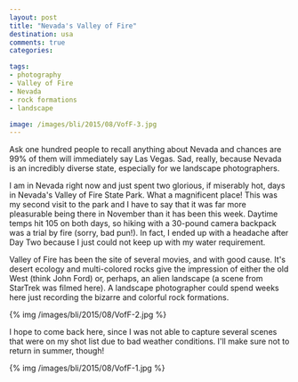 ```yaml
---
layout: post
title: "Nevada's Valley of Fire"
destination: usa
comments: true
categories:

tags:
- photography
- Valley of Fire
- Nevada
- rock formations
- landscape

image: /images/bli/2015/08/VofF-3.jpg
---
```


Ask one hundred people to recall anything about Nevada and chances are 99% of them will immediately say Las Vegas. Sad, really, because Nevada is an incredibly diverse state, especially for we landscape photographers. 

<!--more-->

I am in Nevada right now and just spent two glorious, if miserably hot, days in Nevada's Valley of Fire State Park. What a magnificent place! This was my second visit to the park and I have to say that it was far more pleasurable being there in November than it has been this week. Daytime temps hit 105 on both days, so hiking with a 30-pound camera backpack was a trial by fire (sorry, bad pun!). In fact, I ended up with a headache after Day Two because I just could not keep up with my water requirement. 

Valley of Fire has been the site of several movies, and with good cause. It's desert ecology and multi-colored rocks give the impression of either the old West (think John Ford) or, perhaps, an alien landscape (a scene from StarTrek was filmed here). A landscape photographer could spend weeks here just recording the bizarre and colorful rock formations. 

{% img /images/bli/2015/08/VofF-2.jpg %}

I hope to come back here, since I was not able to capture several scenes that were on my shot list due to bad weather conditions. I'll make sure not to return in summer, though!

{% img /images/bli/2015/08/VofF-1.jpg %}
